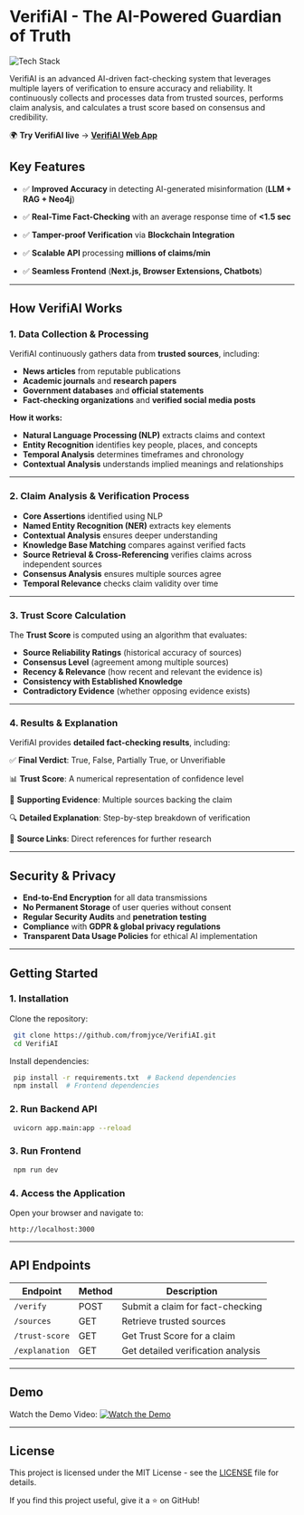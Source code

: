 # VerifiAI - The AI-Powered Guardian of Truth

![Tech Stack](https://img.shields.io/badge/Tech%20Stack-Python%20%7C%20FastAPI%20%7C%20Next.js%20%7C%20Neo4j%20%7C%20Blockchain%20%7C%20LLM%20%20%7C%20TailwindCSS-blue)

VerifiAI is an advanced AI-driven fact-checking system that leverages multiple layers of verification to ensure accuracy and reliability. It continuously collects and processes data from trusted sources, performs claim analysis, and calculates a trust score based on consensus and credibility.

🌍 **Try VerifiAI live** → **[VerifiAI Web App](https://verifi-ai.vercel.app/)**  

## Key Features
- ✅ **Improved Accuracy** in detecting AI-generated misinformation (**LLM + RAG + Neo4j**)

- ✅ **Real-Time Fact-Checking** with an average response time of **<1.5 sec**

- ✅ **Tamper-proof Verification** via **Blockchain Integration**

- ✅ **Scalable API** processing **millions of claims/min**

- ✅ **Seamless Frontend** (**Next.js, Browser Extensions, Chatbots**)

---

## How VerifiAI Works

### 1. Data Collection & Processing
VerifiAI continuously gathers data from **trusted sources**, including:
- **News articles** from reputable publications
- **Academic journals** and **research papers**
- **Government databases** and **official statements**
- **Fact-checking organizations** and **verified social media posts**

**How it works:**
- **Natural Language Processing (NLP)** extracts claims and context
- **Entity Recognition** identifies key people, places, and concepts
- **Temporal Analysis** determines timeframes and chronology
- **Contextual Analysis** understands implied meanings and relationships

---

### 2. Claim Analysis & Verification Process
- **Core Assertions** identified using NLP
- **Named Entity Recognition (NER)** extracts key elements
- **Contextual Analysis** ensures deeper understanding
- **Knowledge Base Matching** compares against verified facts
- **Source Retrieval & Cross-Referencing** verifies claims across independent sources
- **Consensus Analysis** ensures multiple sources agree
- **Temporal Relevance** checks claim validity over time

---

### 3. Trust Score Calculation
The **Trust Score** is computed using an algorithm that evaluates:
- **Source Reliability Ratings** (historical accuracy of sources)
- **Consensus Level** (agreement among multiple sources)
- **Recency & Relevance** (how recent and relevant the evidence is)
- **Consistency with Established Knowledge**
- **Contradictory Evidence** (whether opposing evidence exists)

---

### 4. Results & Explanation
VerifiAI provides **detailed fact-checking results**, including:

✅ **Final Verdict**: True, False, Partially True, or Unverifiable

📊 **Trust Score**: A numerical representation of confidence level

📑 **Supporting Evidence**: Multiple sources backing the claim

🔍 **Detailed Explanation**: Step-by-step breakdown of verification

🔗 **Source Links**: Direct references for further research

---

## Security & Privacy
- **End-to-End Encryption** for all data transmissions
- **No Permanent Storage** of user queries without consent
- **Regular Security Audits** and **penetration testing**
- **Compliance** with **GDPR & global privacy regulations**
- **Transparent Data Usage Policies** for ethical AI implementation

---

## Getting Started

### **1️. Installation**
Clone the repository:
```sh
 git clone https://github.com/fromjyce/VerifiAI.git
 cd VerifiAI
```
Install dependencies:
```sh
 pip install -r requirements.txt  # Backend dependencies
 npm install  # Frontend dependencies
```

### **2️. Run Backend API**
```sh
 uvicorn app.main:app --reload
```

### **3️. Run Frontend**
```sh
 npm run dev
```

### **4️. Access the Application**
Open your browser and navigate to:
```
http://localhost:3000
```

---

## API Endpoints
| Endpoint | Method | Description |
|----------|--------|-------------|
| `/verify` | POST | Submit a claim for fact-checking |
| `/sources` | GET | Retrieve trusted sources |
| `/trust-score` | GET | Get Trust Score for a claim |
| `/explanation` | GET | Get detailed verification analysis |


---

## Demo

Watch the Demo Video:
[![Watch the Demo](https://img.youtube.com/vi/bmbKE0b6Wgw/3.jpg)](https://youtu.be/bmbKE0b6Wgw)  

---

## License
This project is licensed under the MIT License - see the [LICENSE](LICENSE) file for details.


If you find this project useful, give it a ⭐ on GitHub! 

